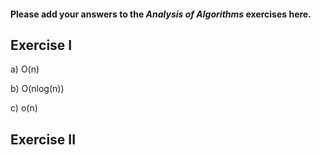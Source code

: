#### Please add your answers to the ***Analysis of  Algorithms*** exercises here.

## Exercise I

a) O(n)


b) O(nlog(n))


c) o(n)

## Exercise II



